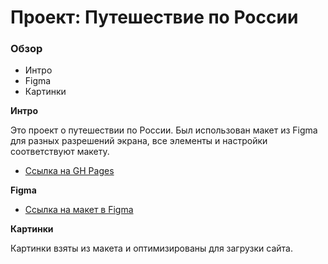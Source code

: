 # Проект: Путешествие по России

### Обзор
* Интро
* Figma
* Картинки

**Интро**

Это проект о путешествии по России.
Был использован макет из Figma для разных разрешений экрана, все элементы и настройки соответствуют макету.
* [Ссылка на GH Pages](https://nordstarproj.github.io/russian-travel/#)

**Figma**

* [Ссылка на макет в Figma](https://www.figma.com/file/5S2WSbEFL6awjVWJ0NWL8Q/Sprint-3_-Russia-_-desktop-mobile?node-id=28503%3A0)

**Картинки**

Картинки взяты из макета и оптимизированы для загрузки сайта.
